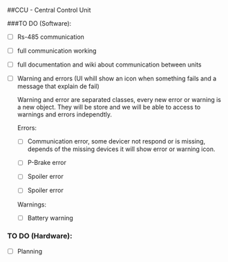 ##CCU - Central Control Unit

 ###TO DO (Software):


 - [ ] Rs-485 communication 
 - [ ] full communication working
 - [ ] full documentation and wiki about communication between units
 - [ ] Warning and errors (UI whill show an icon when something fails and a message that explain de fail)


 	Warning and error are separated classes, every new error or warning is a new object. They will be store and we will be able to access to warnings and errors independtly.


 	Errors: 
 	- [ ] Communication error, some devicer not respond or is missing, depends of the missing devices it will show error or warning icon.

 	- [ ] P-Brake  error
 	- [ ] Spoiler error
	 - [ ] Spoiler error

 	Warnings:

 	- [ ] Battery warning


 


 ### TO DO (Hardware):

 - [ ] Planning
